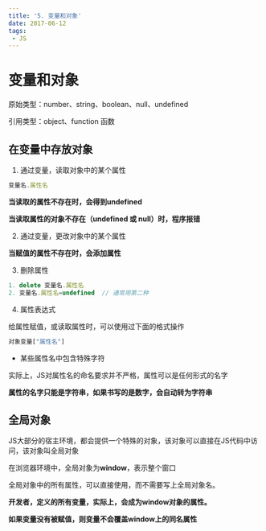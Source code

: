 ```yaml
---
title: '5. 变量和对象'
date: 2017-06-12
tags:
 - JS
---
```


# 变量和对象

原始类型：number、string、boolean、null、undefined

引用类型：object、function 函数

## 在变量中存放对象

1. 通过变量，读取对象中的某个属性


```javascript
变量名.属性名

```

**当读取的属性不存在时，会得到undefined**

**当读取属性的对象不存在（undefined 或 null）时，程序报错**

2. 通过变量，更改对象中的某个属性

**当赋值的属性不存在时，会添加属性**

3. 删除属性

```js
1. delete 变量名.属性名
2. 变量名.属性名=undefined  // 通常用第二种
```

4. 属性表达式

给属性赋值，或读取属性时，可以使用过下面的格式操作

```js
对象变量["属性名"]
```

* 某些属性名中包含特殊字符

实际上，JS对属性名的命名要求并不严格，属性可以是任何形式的名字

**属性的名字只能是字符串，如果书写的是数字，会自动转为字符串**

## 全局对象

JS大部分的宿主环境，都会提供一个特殊的对象，该对象可以直接在JS代码中访问，该对象叫全局对象

在浏览器环境中，全局对象为**window**，表示整个窗口

全局对象中的所有属性，可以直接使用，而不需要写上全局对象名。

**开发者，定义的所有变量，实际上，会成为window对象的属性。**

**如果变量没有被赋值，则变量不会覆盖window上的同名属性**
